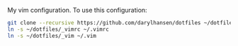 My vim configuration. To use this configuration:

```bash
git clone --recursive https://github.com/darylhansen/dotfiles ~/dotfiles
ln -s ~/dotfiles/_vimrc ~/.vimrc
ln -s ~/dotfiles/_vim ~/.vim
```
